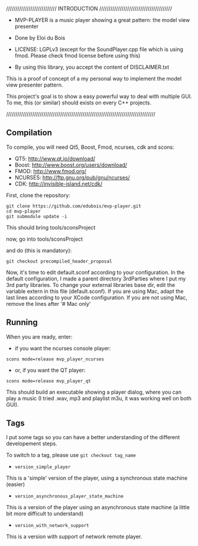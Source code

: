 /////////////////////////// INTRODUCTION ///////////////////////////////////////

* MVP-PLAYER is a music player showing a great pattern: the model view presenter

* Done by Eloi du Bois

* LICENSE: LGPLv3 (except for the SoundPlayer.cpp file which is using fmod. Please check fmod license before using this)

* By using this library, you accept the content of DISCLAIMER.txt

This is a proof of concept of a my personal way to implement the 
model view presenter pattern.

This project's goal is to show a easy powerful way to deal with multiple GUI.
To me, this (or similar) should exists on every C++ projects.

////////////////////////////////////////////////////////////////////////////////

## Compilation

To compile, you will need Qt5, Boost, Fmod, ncurses, cdk and scons:

* QT5: http://www.qt.io/download/
* Boost: http://www.boost.org/users/download/
* FMOD: http://www.fmod.org/
* NCURSES: http://ftp.gnu.org/pub/gnu/ncurses/
* CDK: http://invisible-island.net/cdk/


First, clone the repository:

```
git clone https://github.com/edubois/mvp-player.git
cd mvp-player
git submodule update -i
```
This should bring tools/sconsProject

now, go into tools/sconsProject

and do (this is mandatory):

```git checkout precompiled_header_proposal```


Now, it's time to edit default.sconf according to your configuration.
In the default configuration, I made a parent directory 3rdParties where I put
my 3rd party libraries. To change your external libraries base dir, 
edit the variable extern in this file (default.sconf).
If you are using Mac, adapt the last lines according to your
XCode configuration.
If you are not using Mac, remove the lines after '# Mac only'

## Running

When you are ready, enter:

* if you want the ncurses console player:

```scons mode=release mvp_player_ncurses```

* or, if you want the QT player:

```scons mode=release mvp_player_qt```

This should build an executable showing a player dialog, where you can play a music (I tried .wav, mp3 and playlist m3u, it was working well on both GUI).

## Tags
I put some tags so you can have a better understanding of the different developement steps.

To switch to a tag, please use ```git checkout tag_name```

* ```version_simple_player```

This is a 'simple' version of the player, using a synchronous state machine (easier)

* ```version_asynchronous_player_state_machine```

This is a version of the player using an asynchronous state machine (a little bit more difficult to understand)

* ```version_with_network_support```

This is a version with support of network remote player.


